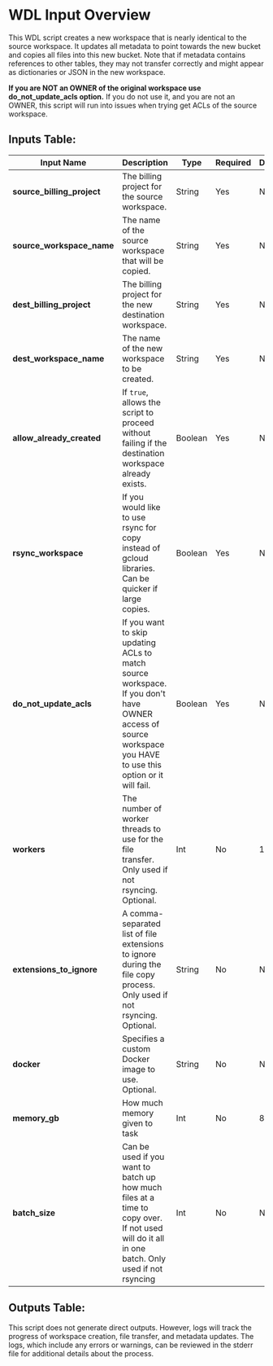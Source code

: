 # WDL Input Overview

This WDL script creates a new workspace that is nearly identical to the source workspace. It updates all metadata to point towards the new bucket and copies all files into this new bucket. Note that if metadata contains references to other tables, they may not transfer correctly and might appear as dictionaries or JSON in the new workspace.

**If you are NOT an OWNER of the original workspace use do_not_update_acls option.** If you do not use it, and you are not an OWNER, this script will run into issues when trying get ACLs of the source workspace.

## Inputs Table:

| Input Name                 | Description                                                                                                                                                   | Type     | Required | Default |
|----------------------------|---------------------------------------------------------------------------------------------------------------------------------------------------------------|----------|----------|---------|
| **source_billing_project** | The billing project for the source workspace.                                                                                                                 | String   | Yes      | N/A     |
| **source_workspace_name**  | The name of the source workspace that will be copied.                                                                                                         | String   | Yes      | N/A     |
| **dest_billing_project**   | The billing project for the new destination workspace.                                                                                                        | String   | Yes      | N/A     |
| **dest_workspace_name**    | The name of the new workspace to be created.                                                                                                                  | String   | Yes      | N/A     |
| **allow_already_created**  | If `true`, allows the script to proceed without failing if the destination workspace already exists.                                                          | Boolean  | Yes      | N/A     |
| **rsync_workspace**        | If you would like to use rsync for copy instead of gcloud libraries. Can be quicker if large copies.                                                          | Boolean  | Yes      | N/A     |
| **do_not_update_acls**     | If you want to skip updating ACLs to match source workspace. If you don't have OWNER access of source workspace you HAVE to use this option or it will fail.  | Boolean  | Yes      | N/A     |
| **workers**                | The number of worker threads to use for the file transfer. Only used if not rsyncing. Optional.                                                               | Int      | No       | 10      |
| **extensions_to_ignore**   | A comma-separated list of file extensions to ignore during the file copy process. Only used if not rsyncing. Optional.                                        | String   | No       | N/A     |
| **docker**                 | Specifies a custom Docker image to use. Optional.                                                                                                             | String   | No       | N/A     |
| **memory_gb**              | How much memory given to task                                                                                                                                 | Int      | No       | 8       |
| **batch_size**             | Can be used if you want to batch up how much files at a time to copy over. If not used will do it all in one batch. Only used if not rsyncing                 | Int      | No       | N/A     |

## Outputs Table:
This script does not generate direct outputs. However, logs will track the progress of workspace creation, file transfer, and metadata updates. The logs, which include any errors or warnings, can be reviewed in the stderr file for additional details about the process.
